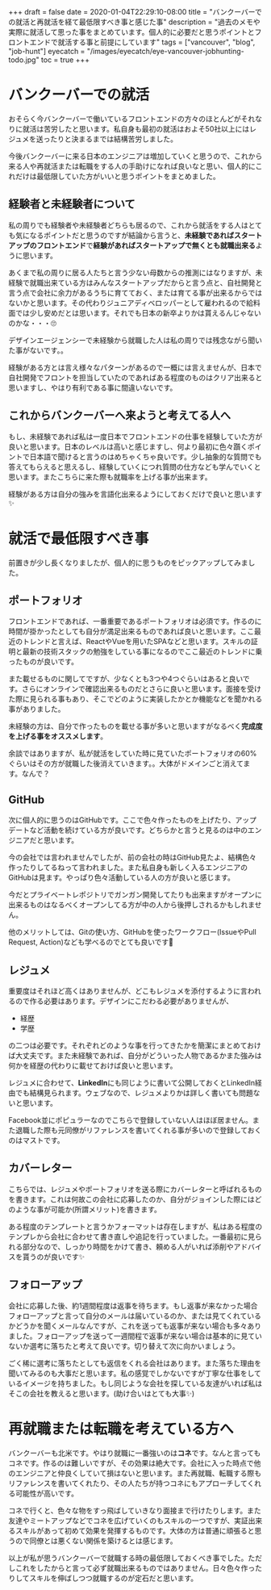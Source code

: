 +++
draft = false
date = 2020-01-04T22:29:10-08:00
title = "バンクーバーでの就活と再就活を経て最低限すべき事と感じた事"
description = "過去のメモや実際に就活して思った事をまとめています。個人的に必要だと思うポイントとフロントエンドで就活する事と前提にしています"
tags = ["vancouver", "blog", "job-hunt"]
eyecatch = "/images/eyecatch/eye-vancouver-jobhunting-todo.jpg"
toc = true
+++

# バンクーバーでの就活
おそらく今バンクーバーで働いているフロントエンドの方々のほとんどがそれなりに就活は苦労したと思います。私自身も最初の就活はおよそ50社以上にはレジュメを送ったりと決まるまでは結構苦労しました。

今後バンクーバーに来る日本のエンジニアは増加していくと思うので、これから来る人や再就活または転職をする人の手助けになれば良いなと思い、個人的にこれだけは最低限していた方がいいと思うポイントをまとめました。

## 経験者と未経験者について
私の周りでも経験者や未経験者どちらも居るので、これから就活をする人はとても気になるポイントだと思うのですが結論から言うと、**未経験であればスタートアップのフロントエンド**で**経験があればスタートアップで無くとも就職出来る**ように思います。

あくまで私の周りに居る人たちと言う少ない母数からの推測にはなりますが、未経験で就職出来ている方はみんなスタートアップだからと言う点と、自社開発と言う点で会社に余力があるうちに育てておく、または育てる事が出来るからではないかと思います。その代わりジュニアディベロッパーとして雇われるので給料面では少し安めだとは思います。それでも日本の新卒よりかは貰えるんじゃないのかな・・・🙄

デザインエージェンシーで未経験から就職した人は私の周りでは残念ながら聞いた事がないです。。

経験がある方とは言え様々なパターンがあるので一概には言えませんが、日本で自社開発でフロントを担当していたのであればある程度のものはクリア出来ると思いますし、やはり有利である事に間違いないです。

## これからバンクーバーへ来ようと考えてる人へ
もし、未経験であれば私は一度日本でフロントエンドの仕事を経験していた方が良いと思います。日本のレベルは高いと感じますし、何より最初に色々躓くポイントで日本語で聞けると言うのはめちゃくちゃ良いです。少し抽象的な質問でも答えてもらえると思えるし、経験していくにつれ質問の仕方なども学んでいくと思います。またこちらに来た際も就職率を上げる事が出来ます。

経験がある方は自分の強みを言語化出来るようにしておくだけで良いと思います✨

# 就活で最低限すべき事
前置きが少し長くなりましたが、個人的に思うものをピックアップしてみました。

## ポートフォリオ
フロントエンドであれば、一番重要であるポートフォリオは必須です。作るのに時間が掛かったとしても自分が満足出来るものであれば良いと思います。ここ最近のトレンドと言えば、ReactやVueを用いたSPAなどと思います。スキルの証明と最新の技術スタックの勉強をしている事になるのでここ最近のトレンドに乗ったものが良いです。

また載せるものに関してですが、少なくとも3つや4つぐらいはあると良いです。さらにオンラインで確認出来るものだとさらに良いと思います。面接を受けた際に見られる事もあり、そこでどのように実装したかとか機能などを聞かれる事がありました。

未経験の方は、自分で作ったものを載せる事が多いと思いますがなるべく**完成度を上げる事をオススメします**。

余談ではありますが、私が就活をしていた時に見ていたポートフォリオの60%ぐらいはその方が就職した後消えていきます。。大体がドメインごと消えてます。なんで？

## GitHub
次に個人的に思うのはGitHubです。ここで色々作ったものを上げたり、アップデートなど活動を続けている方が良いです。どちらかと言うと見るのは中のエンジニアだと思います。

今の会社では言われませんでしたが、前の会社の時はGitHub見たよ、結構色々作ったりしてるねって言われました。また私自身も新しく入るエンジニアのGitHubは見ます。やっぱり色々活動している人の方が良いと感じます。

今だとプライベートレポジトリでガンガン開発してたりも出来ますがオープンに出来るものはなるべくオープンしてる方が中の人から後押しされるかもしれません。

他のメリットしては、Gitの使い方、GitHubを使ったワークフロー(IssueやPull Request, Action)なども学べるのでとても良いです🚀

## レジュメ
重要度はそれほど高くはありませんが、どこもレジュメを添付するように言われるので作る必要はあります。デザインにこだわる必要がありませんが、
- 経歴
- 学歴

の二つは必要です。それぞれどのような事を行ってきたかを簡潔にまとめておけば大丈夫です。また未経験であれば、自分がどういった人物であるかまた強みは何かを経歴の代わりに載せておけば良いと思います。

レジュメに合わせて、**LinkedIn**にも同じように書いて公開しておくとLinkedIn経由でも結構見られます。ウェブなので、レジュメよりかは詳しく書いても問題ないと思います。

Facebook並にポピュラーなのでこちらで登録していない人はほぼ居ません。また退職した際も元同僚がリファレンスを書いてくれる事が多いので登録しておくのはマストです。

## カバーレター
こちらでは、レジュメやポートフォリオを送る際にカバーレターと呼ばれるものを書きます。これは何故この会社に応募したのか、自分がジョインした際にはどのような事が可能か(所謂メリット)を書きます。

ある程度のテンプレートと言うかフォーマットは存在しますが、私はある程度のテンプレから会社に合わせて書き直しや追記を行っていました。一番最初に見られる部分なので、しっかり時間をかけて書き、頼める人がいれば添削やアドバイスを貰うのが良いです✨

## フォローアップ
会社に応募した後、約1週間程度は返事を待ちます。もし返事が来なかった場合フォローアップと言って自分のメールは届いているのか、または見てくれているかどうかを聞くメールなんですが、これを送っても返事が来ない場合も多々ありました。フォローアップを送って一週間程で返事が来ない場合は基本的に見ていないか選考に落ちたと考えて良いです。切り替えて次に向かいましょう。

ごく稀に選考に落ちたとしても返信をくれる会社はあります。また落ちた理由を聞いてみるのも大事だと思います。私の感覚でしかないですが丁寧な仕事をしているイメージを持ちました。もし同じような会社を探している友達がいれば私はそこの会社を教えると思います。(助け合いはとても大事✨)

# 再就職または転職を考えている方へ
バンクーバーも北米です。やはり就職に一番強いのは**コネ**です。なんと言ってもコネです。作るのは難しいですが、その効果は絶大です。会社に入った時点で他のエンジニアと仲良くしていて損はないと思います。また再就職、転職する際もリファレンスを書いてくれたり、その人たちが持つコネにもアプローチしてくれる可能性が高いです。

コネで行くと、色々な物をすっ飛ばしていきなり面接まで行けたりします。また友達やミートアップなどでコネを広げていくのもスキルの一つですが、実証出来るスキルがあって初めて効果を発揮するものです。大体の方は普通に頑張ると思うので同僚とは悪くない関係を築けるとは感じます。


以上が私が思うバンクーバーで就職する時の最低限しておくべき事でした。ただしこれをしたからと言って必ず就職出来るものではありません。日々色々作ったりしてスキルを伸ばしつつ就職するのが定石だと思います。